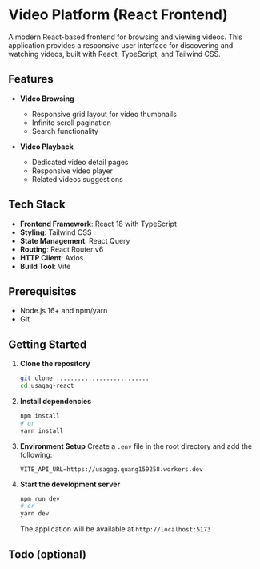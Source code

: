 # Video Platform (React Frontend)

A modern React-based frontend for browsing and viewing videos. This application provides a responsive user interface for discovering and watching videos, built with React, TypeScript, and Tailwind CSS.

## Features

- **Video Browsing**
  - Responsive grid layout for video thumbnails
  - Infinite scroll pagination
  - Search functionality

- **Video Playback**
  - Dedicated video detail pages
  - Responsive video player
  - Related videos suggestions


## Tech Stack

- **Frontend Framework**: React 18 with TypeScript
- **Styling**: Tailwind CSS
- **State Management**: React Query
- **Routing**: React Router v6
- **HTTP Client**: Axios
- **Build Tool**: Vite

## Prerequisites

- Node.js 16+ and npm/yarn
- Git

## Getting Started

1. **Clone the repository**
   ```bash
   git clone ..........................
   cd usagag-react
   ```

2. **Install dependencies**
   ```bash
   npm install
   # or
   yarn install
   ```

3. **Environment Setup**
   Create a `.env` file in the root directory and add the following:
   ```env
   VITE_API_URL=https://usagag.quang159258.workers.dev
   ```

4. **Start the development server**
   ```bash
   npm run dev
   # or
   yarn dev
   ```
   The application will be available at `http://localhost:5173`


## Todo (optional)
